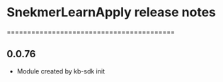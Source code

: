 # SnekmerLearnApply release notes
=========================================

0.0.76
-----
* Module created by kb-sdk init
